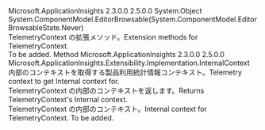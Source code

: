 <Type Name="TelemetryContextExtensions" FullName="Microsoft.ApplicationInsights.Extensibility.Implementation.TelemetryContextExtensions">
  <TypeSignature Language="C#" Value="public static class TelemetryContextExtensions" />
  <TypeSignature Language="ILAsm" Value=".class public auto ansi abstract sealed beforefieldinit TelemetryContextExtensions extends System.Object" />
  <TypeSignature Language="DocId" Value="T:Microsoft.ApplicationInsights.Extensibility.Implementation.TelemetryContextExtensions" />
  <TypeSignature Language="VB.NET" Value="Public Module TelemetryContextExtensions" />
  <TypeSignature Language="F#" Value="type TelemetryContextExtensions = class" />
  <AssemblyInfo>
    <AssemblyName>Microsoft.ApplicationInsights</AssemblyName>
    <AssemblyVersion>2.3.0.0</AssemblyVersion>
    <AssemblyVersion>2.5.0.0</AssemblyVersion>
  </AssemblyInfo>
  <Base>
    <BaseTypeName>System.Object</BaseTypeName>
  </Base>
  <Interfaces />
  <Attributes>
    <Attribute>
      <AttributeName>System.ComponentModel.EditorBrowsable(System.ComponentModel.EditorBrowsableState.Never)</AttributeName>
    </Attribute>
  </Attributes>
  <Docs>
    <summary>
            <span data-ttu-id="53e8a-101">TelemetryContext の拡張メソッド。</span><span class="sxs-lookup"><span data-stu-id="53e8a-101">Extension methods for TelemetryContext.</span></span>
            </summary>
    <remarks>To be added.</remarks>
  </Docs>
  <Members>
    <Member MemberName="GetInternalContext">
      <MemberSignature Language="C#" Value="public static Microsoft.ApplicationInsights.Extensibility.Implementation.InternalContext GetInternalContext (this Microsoft.ApplicationInsights.DataContracts.TelemetryContext context);" />
      <MemberSignature Language="ILAsm" Value=".method public static hidebysig class Microsoft.ApplicationInsights.Extensibility.Implementation.InternalContext GetInternalContext(class Microsoft.ApplicationInsights.DataContracts.TelemetryContext context) cil managed" />
      <MemberSignature Language="DocId" Value="M:Microsoft.ApplicationInsights.Extensibility.Implementation.TelemetryContextExtensions.GetInternalContext(Microsoft.ApplicationInsights.DataContracts.TelemetryContext)" />
      <MemberSignature Language="VB.NET" Value="&lt;Extension()&gt;&#xA;Public Function GetInternalContext (context As TelemetryContext) As InternalContext" />
      <MemberSignature Language="F#" Value="static member GetInternalContext : Microsoft.ApplicationInsights.DataContracts.TelemetryContext -&gt; Microsoft.ApplicationInsights.Extensibility.Implementation.InternalContext" Usage="Microsoft.ApplicationInsights.Extensibility.Implementation.TelemetryContextExtensions.GetInternalContext context" />
      <MemberType>Method</MemberType>
      <AssemblyInfo>
        <AssemblyName>Microsoft.ApplicationInsights</AssemblyName>
        <AssemblyVersion>2.3.0.0</AssemblyVersion>
        <AssemblyVersion>2.5.0.0</AssemblyVersion>
      </AssemblyInfo>
      <ReturnValue>
        <ReturnType>Microsoft.ApplicationInsights.Extensibility.Implementation.InternalContext</ReturnType>
      </ReturnValue>
      <Parameters>
        <Parameter Name="context" Type="Microsoft.ApplicationInsights.DataContracts.TelemetryContext" RefType="this" />
      </Parameters>
      <Docs>
        <param name="context"><span data-ttu-id="53e8a-102">内部のコンテキストを取得する製品利用統計情報コンテキスト。</span><span class="sxs-lookup"><span data-stu-id="53e8a-102">Telemetry context to get Internal context for.</span></span></param>
        <summary>
            <span data-ttu-id="53e8a-103">TelemetryContext の内部のコンテキストを返します。</span><span class="sxs-lookup"><span data-stu-id="53e8a-103">Returns TelemetryContext's Internal context.</span></span>
            </summary>
        <returns><span data-ttu-id="53e8a-104">TelemetryContext の内部のコンテキスト。</span><span class="sxs-lookup"><span data-stu-id="53e8a-104">Internal context for TelemetryContext.</span></span></returns>
        <remarks>To be added.</remarks>
      </Docs>
    </Member>
  </Members>
</Type>